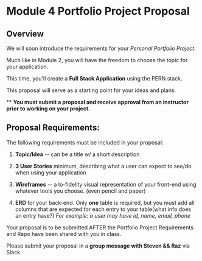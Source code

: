 # Module 4 Portfolio Project Proposal

## Overview

We will soon introduce the requirements for your _Personal Portfolio Project_.

Much like in Module 2, you will have the freedom to choose the topic for your application.

This time, you'll create a **Full Stack Application** using the PERN stack.

This proposal will serve as a starting point for your ideas and plans.

\*\* **You must submit a proposal and receive approval from an instructor prior to working on your project.**

## Proposal Requirements:

The following requirements must be included in your proposal:

1. **Topic/Idea** -- can be a title w/ a short description

1. **3 User Stories** minimum, describing what a user can expect to see/do when using your application

1. **Wireframes** -- a lo-fidelity visual representation of your front-end using whatever tools you choose. (even pencil and paper)

1. **ERD** for your back-end. Only **one** table is required, but you must add all columns that are expected for each entry to your table(what info does an entry have?)
   _For example: a user may have id, name, email, phone_

Your proposal is to be submitted AFTER the Portfolio Project Requirements and Repo have been shared with you in class.

Please submit your proposal in a **group message with Steven && Raz** via Slack.
